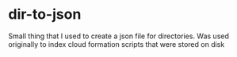 # dir-to-json
Small thing that I used to create a json file for directories.
Was used originally to index cloud formation scripts that were stored on disk
